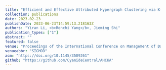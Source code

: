 ```yaml
---
title: "Efficient and Effective Attributed Hypergraph Clustering via K-Nearest Neighbor Augmentation"
collection: publications
date: 2023-02-23
publishDate: 2023-06-23T14:59:13.218163Z
authors: "Yiran Li, <b>Renchi Yang</b>, Jieming Shi"
publication_types: ["1"]
abstract: ""
featured: false
venue: "Proceedings of the International Conference on Management of Data"
venueabbr: "SIGMOD"
acm: "https://doi.org/10.1145/3589261"
github: "https://github.com/CyanideCentral/AHCKA"
---
```

